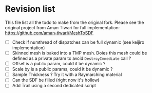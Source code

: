 # Revision list
This file list all the todo to make from the original fork.
Please see the original project from Aman Tiwari for full implementation: https://github.com/aman-tiwari/MeshToSDF

* [ ] Check if numthread of dispatches can be full dynamic (see keijiro implementation)
* [ ] Skinned mesh is baked into a TMP mesh. Doies this mesh could be defined as a private param to avoid ```DestroyImmediate``` call ?
* [ ] Offset is a public param, could it be dynamic ?
* [ ] Scale by is a public params, could it be dynamic ?
* [ ] Sample Thickness ? Try it with a Raymarching material
* [ ] Can the SDF be filled (right now it's hollow)
* [ ] Add Trail using a second dedicated script
